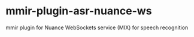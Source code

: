 # mmir-plugin-asr-nuance-ws
mmir plugin for Nuance WebSockets service (MIX) for speech recognition 
